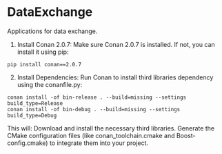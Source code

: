 # DataExchange
Applications for data exchange. 

1. Install Conan 2.0.7: Make sure Conan 2.0.7 is installed. If not, you can install it using pip:
```
pip install conan==2.0.7
```
2. Install Dependencies: Run Conan to install third libraries dependency using the conanfile.py:
```
conan install -of bin-release . --build=missing --settings build_type=Release
conan install -of bin-debug . --build=missing --settings build_type=Debug
```
This will:
Download and install the necessary third libraries.
Generate the CMake configuration files (like conan_toolchain.cmake and Boost-config.cmake) to integrate them into your project.
